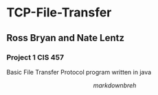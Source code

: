 # TCP-File-Transfer
## Ross Bryan and Nate Lentz

### Project 1 CIS 457
Basic File Transfer Protocol program 
written in java



$$mark down breh$$
